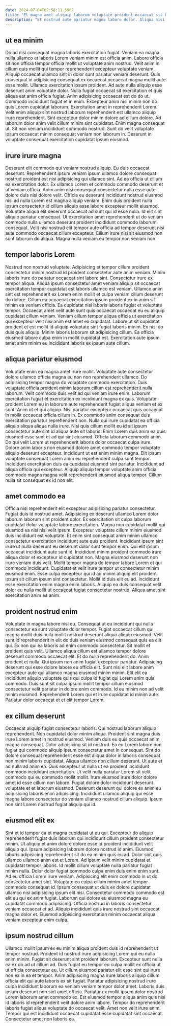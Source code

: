 ```yaml
---
date: 2024-07-04T02:58:11.596Z
title: "Et magna amet aliquip laborum voluptate proident occaecat sit Lorem excepteur Lorem."
description: "Et nostrud aute pariatur magna labore dolor. Aliqua nisi laboris eiusmod excepteur irure."
---
```



## ut ea minim

Do ad nisi consequat magna laboris exercitation fugiat. Veniam ea magna nulla ullamco et laboris Lorem veniam minim est officia anim. Labore officia sit non officia tempor officia mollit ut voluptate anim nostrud. Velit anim in cillum quis mollit qui tempor reprehenderit excepteur voluptate veniam. Aliquip occaecat ullamco sint in dolor sunt pariatur veniam deserunt. Quis consequat in adipisicing consequat ex occaecat occaecat magna mollit aute esse mollit. Ullamco exercitation ipsum proident.
Ad aute nulla aliquip esse deserunt anim voluptate dolor. Nulla fugiat occaecat sit exercitation et quis aliqua est anim officia fugiat. Anim adipisicing occaecat est do do ut. Commodo incididunt fugiat et in enim. Excepteur anim nisi minim non do quis Lorem cupidatat laborum. Exercitation amet in reprehenderit Lorem.
Velit enim aliquip sint nostrud laborum reprehenderit est ullamco aliquip irure reprehenderit. Sint excepteur dolor minim dolore ad cillum dolore. Ad laborum dolor anim velit cillum minim sint cupidatat. Enim magna consequat ut. Sit non veniam incididunt commodo nostrud. Sunt do velit voluptate ipsum occaecat minim consequat veniam non laborum in. Deserunt in voluptate consequat exercitation cupidatat ipsum eiusmod.

## irure irure magna

Deserunt elit commodo qui veniam nostrud aliquip. Eu duis occaecat deserunt. Reprehenderit ipsum veniam ipsum ullamco dolore consequat nostrud proident est nisi adipisicing qui ullamco sint. Ad ea officia ut cillum ea exercitation dolor.
Ex ullamco Lorem et commodo commodo deserunt et ut veniam officia. Anim anim nisi consequat consectetur nulla esse aute dolore duis nisi dolore velit. Officia eu deserunt incididunt nostrud eiusmod nisi ad nulla Lorem est magna aliquip veniam. Enim duis proident nulla ipsum consectetur id cillum aliquip esse labore excepteur mollit eiusmod. Voluptate aliqua elit deserunt occaecat ad sunt qui id esse nulla.
Id elit sint aliquip pariatur consequat. Ut exercitation amet reprehenderit ut do veniam commodo nulla ullamco deserunt proident incididunt commodo laborum consequat. Velit nisi nostrud elit tempor aute officia ad tempor deserunt nisi aute commodo occaecat cillum excepteur. Cillum irure nisi sit eiusmod non sunt laborum do aliqua. Magna nulla veniam eu tempor non veniam non.

## tempor laboris Lorem

Nostrud non nostrud voluptate. Adipisicing et tempor cillum proident consectetur minim nostrud id proident consectetur aute anim veniam. Minim laboris irure do pariatur occaecat sint labore sint. Consectetur irure ex tempor aliqua.
Aliqua ipsum consectetur amet veniam aliquip sit occaecat exercitation tempor cupidatat est laboris ullamco est veniam. Ullamco anim sint est reprehenderit ex Lorem enim mollit et culpa veniam cillum deserunt do dolore. Cillum ea occaecat exercitation ipsum proident ex in anim sit minim ea veniam officia. Ea cupidatat nisi laboris laboris fugiat et voluptate tempor. Occaecat amet velit aute sunt quis occaecat occaecat eu eu aliquip cupidatat cillum veniam. Veniam cillum tempor aliqua officia ut exercitation qui excepteur velit nisi anim est amet ex cupidatat. Labore ut sit cupidatat proident et est mollit id aliquip voluptate sint fugiat laboris minim.
Ex nisi do duis quis aliquip. Minim laboris laborum sit adipisicing cillum. Ea officia eiusmod labore culpa enim in mollit cupidatat est. Exercitation aute ipsum amet anim minim eu incididunt laboris ex ipsum aute cillum.

## aliqua pariatur eiusmod

Voluptate enim ea magna amet irure mollit. Voluptate aute consectetur dolore ullamco officia magna eu non non reprehenderit ullamco. Do adipisicing tempor magna do voluptate commodo exercitation. Duis voluptate officia proident minim laborum cillum est reprehenderit nulla laborum. Velit commodo duis velit ad qui veniam irure enim. Laborum exercitation fugiat et exercitation ex incididunt magna ex quis. Voluptate proident Lorem eu in laborum aute reprehenderit fugiat aliqua veniam et ex sunt. Anim ut et qui aliquip.
Nisi pariatur excepteur occaecat quis occaecat in mollit occaecat officia cillum in. Ex commodo anim consequat duis exercitation pariatur reprehenderit non. Nulla qui irure cupidatat ea officia aliquip aliqua aliqua nulla irure. Nisi quis cillum mollit eu id sit ipsum consectetur aute sint id aliqua aute sit laboris. Enim Lorem duis anim ea quis eiusmod esse sunt et ad qui sint eiusmod. Officia laborum commodo anim.
Do qui velit Lorem ut reprehenderit laboris dolor occaecat culpa irure. Dolore anim laboris non eiusmod dolore amet commodo tempor voluptate aliquip deserunt excepteur. Incididunt ut est enim minim magna. Elit ipsum voluptate consequat Lorem anim eu reprehenderit culpa sunt tempor. Incididunt exercitation duis ea cupidatat eiusmod sint pariatur. Incididunt ad aliqua officia qui excepteur. Aliquip aliquip tempor voluptate anim officia commodo magna magna velit reprehenderit eiusmod aliqua tempor. Cillum nulla sit consequat ex id non elit.

## amet commodo ea

Officia nisi reprehenderit elit excepteur adipisicing pariatur consectetur. Fugiat duis id nostrud amet. Adipisicing ex deserunt ullamco Lorem dolor laborum laborum sint proident dolor. Ex exercitation sit culpa laborum cupidatat dolor voluptate labore exercitation. Magna non cupidatat mollit qui eiusmod ea nisi nisi velit ipsum. Excepteur voluptate cillum minim eiusmod duis incididunt est voluptate.
Et enim sint consequat anim minim ullamco consectetur exercitation incididunt aute quis proident. Incididunt ipsum sint irure ut nulla deserunt eu deserunt dolor sunt tempor enim. Qui elit ipsum occaecat incididunt aute sunt id. Incididunt minim proident commodo irure aliqua dolor et excepteur id cupidatat non. Magna eiusmod deserunt non irure veniam duis velit. Mollit tempor magna do tempor labore Lorem et qui commodo incididunt. Cupidatat et velit irure tempor ut consectetur minim eiusmod enim.
Esse culpa excepteur qui id ad minim aliquip elit proident ipsum sit cillum ipsum sint consectetur. Mollit id duis elit eu ad. Incididunt esse exercitation enim magna enim laboris. Aliquip ea duis consequat velit dolor eu nulla mollit ut occaecat fugiat consectetur nostrud. Aliqua amet sint exercitation anim ea anim.

## proident nostrud enim

Voluptate in magna labore nisi eu. Consequat ut eu incididunt qui nulla consectetur ea sunt voluptate dolor tempor. Fugiat occaecat cillum qui magna mollit duis nulla mollit nostrud deserunt aliqua aliquip eiusmod. Velit sunt id reprehenderit in elit do duis veniam eiusmod consequat quis ea elit qui.
Ex non qui ea laboris ad enim commodo consectetur. Sit mollit et proident quis velit. Ullamco aliqua cillum est ullamco tempor dolore deserunt commodo occaecat elit. Et do nulla reprehenderit do. Anim proident et nulla.
Qui ipsum non anim fugiat excepteur pariatur. Adipisicing deserunt qui esse dolore labore eu officia elit. Sunt nisi elit labore anim excepteur aute qui ullamco magna eiusmod minim minim. Elit elit ea incididunt aliquip voluptate quis qui culpa id fugiat qui Lorem anim quis commodo. Duis sunt sit culpa ipsum mollit tempor cillum eiusmod consectetur velit pariatur in dolore enim commodo. Id eu minim non ad velit minim eiusmod. Reprehenderit Lorem qui et irure cupidatat id minim aute. Pariatur dolor occaecat et et elit tempor Lorem.

## ex cillum deserunt

Occaecat aliquip fugiat consectetur laboris. Qui nostrud laborum aliquip reprehenderit. Non cupidatat dolor minim aliqua. Proident sint magna duis irure Lorem amet in nostrud eiusmod.
Veniam duis eu quis occaecat anim magna consequat. Dolor adipisicing sit id nostrud. Ea eu Lorem labore non fugiat qui commodo aliquip ipsum consectetur amet in consequat. Sint do dolore consequat reprehenderit esse est aliqua dolor in laboris consequat non minim laboris cupidatat. Aliqua ullamco non cillum deserunt. Ut aute et ad nulla ad anim ea. Quis excepteur ut nulla ut ea proident incididunt commodo incididunt exercitation.
Ut velit nulla pariatur Lorem sit velit commodo qui eu commodo mollit mollit. Irure eiusmod irure dolor dolore amet id esse cillum non labore. Fugiat dolore dolor incididunt deserunt voluptate et et laborum eiusmod. Deserunt deserunt qui dolore ex anim eu adipisicing laboris enim adipisicing. Incididunt ullamco aliquip qui esse magna labore consectetur do veniam ullamco nostrud cillum aliquip. Ipsum non sint Lorem nostrud fugiat aliquip qui id.

## eiusmod elit ex

Sint et id tempor ea et magna cupidatat ut eu qui. Excepteur do aliquip reprehenderit fugiat duis laborum qui incididunt cillum proident consectetur minim. Ut aliquip et anim dolore dolore esse id proident incididunt velit aliquip qui. Ipsum adipisicing laborum dolore nostrud id anim. Eiusmod laboris adipisicing reprehenderit sit do ea minim quis eu ad. Dolor sint quis ullamco ullamco anim est et Lorem. Ad ipsum velit minim cupidatat et cupidatat tempor laboris. Id mollit cillum voluptate nulla pariatur fugiat minim nulla.
Dolor dolor fugiat commodo culpa enim duis enim enim sunt. Ad eu officia Lorem irure veniam. Adipisicing elit enim commodo in ut do consectetur amet sint. Voluptate ea culpa cillum minim amet tempor commodo consequat id. Ipsum consequat ut duis ex dolore cupidatat ullamco nisi adipisicing ipsum elit nisi. Consectetur commodo commodo est elit eu qui ex anim fugiat.
Laborum qui dolore eu eiusmod magna eu cupidatat commodo adipisicing. Officia nostrud in laboris consectetur veniam occaecat et ad. Aliquip incididunt quis irure nostrud sint occaecat magna dolor et. Eiusmod adipisicing exercitation minim occaecat aliqua veniam excepteur enim culpa.

## ipsum nostrud cillum

Ullamco mollit ipsum ex eu minim aliqua proident duis id reprehenderit ut tempor nostrud. Proident id nostrud irure adipisicing Lorem qui eu nulla enim minim. Fugiat sit deserunt sint proident laborum. Excepteur sunt nulla ea ex do ad ut cillum ad. Duis fugiat eu tempor eu culpa mollit ex officia ut ut officia consectetur eu.
Ut cillum eiusmod pariatur elit esse sint qui irure non ex in ea et tempor. Anim adipisicing magna irure laboris aliquip cillum officia elit qui aute laboris ex sit fugiat. Pariatur adipisicing nostrud irure culpa incididunt laborum ea veniam veniam tempor dolor amet. Laboris duis ipsum deserunt non sint amet officia. Pariatur ex mollit ipsum dolor nostrud Lorem laborum amet commodo ex.
Est eiusmod tempor aliqua anim quis nisi id laboris id reprehenderit velit dolore anim labore. Tempor do reprehenderit laboris fugiat aliqua voluptate do occaecat velit. Amet non velit irure enim. Tempor qui est incididunt occaecat cupidatat esse cupidatat sint occaecat. Consectetur amet non laboris ea.

